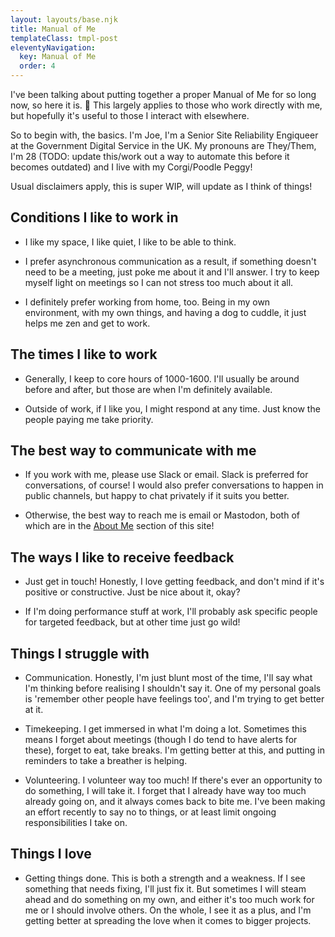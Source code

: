 ```yaml
---
layout: layouts/base.njk
title: Manual of Me
templateClass: tmpl-post
eleventyNavigation:
  key: Manual of Me
  order: 4
---
```

I've been talking about putting together a proper Manual of Me for so long now, so here it is. 💜 This largely applies to those who work directly with me, but hopefully it's useful to those I interact with elsewhere.

So to begin with, the basics. I'm Joe, I'm a Senior Site Reliability Engiqueer at the Government Digital Service in the UK. My pronouns are They/Them, I'm 28 (TODO: update this/work out a way to automate this before it becomes outdated) and I live with my Corgi/Poodle Peggy!

Usual disclaimers apply, this is super WIP, will update as I think of things!

## Conditions I like to work in

- I like my space, I like quiet, I like to be able to think.

- I prefer asynchronous communication as a result, if something doesn't need to be a meeting, just poke me about it and I'll answer. I try to keep myself light on meetings so I can not stress too much about it all.

- I definitely prefer working from home, too. Being in my own environment, with my own things, and having a dog to cuddle, it just helps me zen and get to work.

## The times I like to work

- Generally, I keep to core hours of 1000-1600. I'll usually be around before and after, but those are when I'm definitely available.

- Outside of work, if I like you, I might respond at any time. Just know the people paying me take priority.

## The best way to communicate with me

- If you work with me, please use Slack or email. Slack is preferred for conversations, of course! I would also prefer conversations to happen in public channels, but happy to chat privately if it suits you better.

- Otherwise, the best way to reach me is email or Mastodon, both of which are in the [About Me](/about) section of this site!

## The ways I like to receive feedback

- Just get in touch! Honestly, I love getting feedback, and don't mind if it's positive or constructive. Just be nice about it, okay?

- If I'm doing performance stuff at work, I'll probably ask specific people for targeted feedback, but at other time just go wild!

## Things I struggle with

- Communication. Honestly, I'm just blunt most of the time, I'll say what I'm thinking before realising I shouldn't say it. One of my personal goals is 'remember other people have feelings too', and I'm trying to get better at it.

- Timekeeping. I get immersed in what I'm doing a lot. Sometimes this means I forget about meetings (though I do tend to have alerts for these), forget to eat, take breaks. I'm getting better at this, and putting in reminders to take a breather is helping.

- Volunteering. I volunteer way too much! If there's ever an opportunity to do something, I will take it. I forget that I already have way too much already going on, and it always comes back to bite me. I've been making an effort recently to say no to things, or at least limit ongoing responsibilities I take on.

## Things I love

- Getting things done. This is both a strength and a weakness. If I see something that needs fixing, I'll just fix it. But sometimes I will steam ahead and do something on my own, and either it's too much work for me or I should involve others. On the whole, I see it as a plus, and I'm getting better at spreading the love when it comes to bigger projects.
